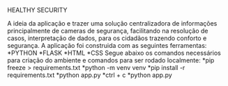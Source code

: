 HEALTHY SECURITY

A ideia da aplicação e trazer uma solução centralizadora de informações principalmente de cameras de segurança, facilitando na resolução de casos, interpretação de dados,
para os cidadãos trazendo conforto e segurança. 
A aplicação foi construida com as seguintes ferramentas: 
  *PYTHON
  *FLASK
  *HTML
  *CSS 
Segue abaixo os comandos necessários para criação do ambiente e comandos para ser rodado localmente:
  *pip freeze > requirements.txt
  *python -m venv venv
  *pip install -r requirements.txt
  *python app.py
  *ctrl + c
  *python app.py
